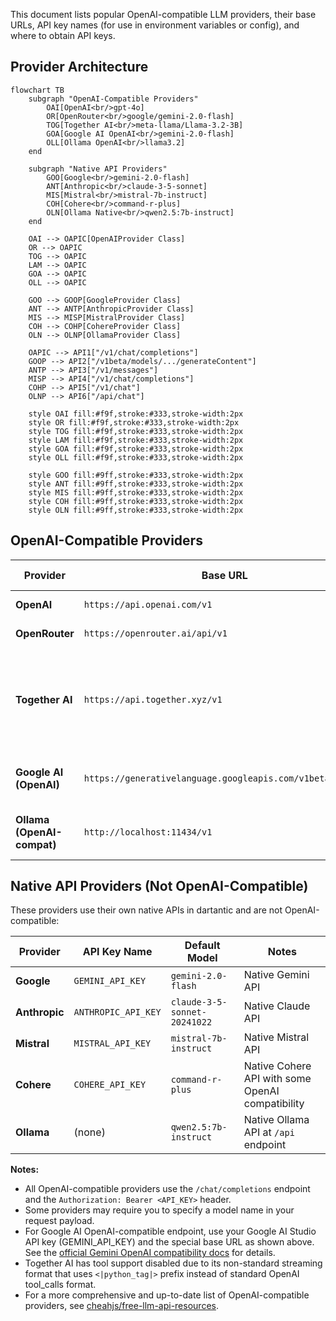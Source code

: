 This document lists popular OpenAI-compatible LLM providers, their base URLs, API key names (for use in environment variables or config), and where to obtain API keys.

## Provider Architecture

```mermaid
flowchart TB
    subgraph "OpenAI-Compatible Providers"
        OAI[OpenAI<br/>gpt-4o]
        OR[OpenRouter<br/>google/gemini-2.0-flash]
        TOG[Together AI<br/>meta-llama/Llama-3.2-3B]
        GOA[Google AI OpenAI<br/>gemini-2.0-flash]
        OLL[Ollama OpenAI<br/>llama3.2]
    end
    
    subgraph "Native API Providers"
        GOO[Google<br/>gemini-2.0-flash]
        ANT[Anthropic<br/>claude-3-5-sonnet]
        MIS[Mistral<br/>mistral-7b-instruct]
        COH[Cohere<br/>command-r-plus]
        OLN[Ollama Native<br/>qwen2.5:7b-instruct]
    end
    
    OAI --> OAPIC[OpenAIProvider Class]
    OR --> OAPIC
    TOG --> OAPIC
    LAM --> OAPIC
    GOA --> OAPIC
    OLL --> OAPIC
    
    GOO --> GOOP[GoogleProvider Class]
    ANT --> ANTP[AnthropicProvider Class]
    MIS --> MISP[MistralProvider Class]
    COH --> COHP[CohereProvider Class]
    OLN --> OLNP[OllamaProvider Class]
    
    OAPIC --> API1["/v1/chat/completions"]
    GOOP --> API2["/v1beta/models/.../generateContent"]
    ANTP --> API3["/v1/messages"]
    MISP --> API4["/v1/chat/completions"]
    COHP --> API5["/v1/chat"]
    OLNP --> API6["/api/chat"]
    
    style OAI fill:#f9f,stroke:#333,stroke-width:2px
    style OR fill:#f9f,stroke:#333,stroke-width:2px
    style TOG fill:#f9f,stroke:#333,stroke-width:2px
    style LAM fill:#f9f,stroke:#333,stroke-width:2px
    style GOA fill:#f9f,stroke:#333,stroke-width:2px
    style OLL fill:#f9f,stroke:#333,stroke-width:2px
    
    style GOO fill:#9ff,stroke:#333,stroke-width:2px
    style ANT fill:#9ff,stroke:#333,stroke-width:2px
    style MIS fill:#9ff,stroke:#333,stroke-width:2px
    style COH fill:#9ff,stroke:#333,stroke-width:2px
    style OLN fill:#9ff,stroke:#333,stroke-width:2px
```

## OpenAI-Compatible Providers

| Provider                   | Base URL                                                  | API Key Name         | Default Model                            | Get API Key                                                           | Notes                                                      |
| -------------------------- | --------------------------------------------------------- | -------------------- | ---------------------------------------- | --------------------------------------------------------------------- | ---------------------------------------------------------- |
| **OpenAI**                 | `https://api.openai.com/v1`                               | `OPENAI_API_KEY`     | `gpt-4o`                                 | [OpenAI API Keys](https://platform.openai.com/api-keys)               |                                                            |
| **OpenRouter**             | `https://openrouter.ai/api/v1`                            | `OPENROUTER_API_KEY` | `google/gemini-2.0-flash`                | [OpenRouter API Keys](https://openrouter.ai/keys)                     |                                                            |
| **Together AI**            | `https://api.together.xyz/v1`                             | `TOGETHER_API_KEY`   | `meta-llama/Llama-3.2-3B-Instruct-Turbo` | [Together API Keys](https://api.together.ai/)                         | Tool support disabled due to non-standard streaming format |
| **Google AI (OpenAI)**     | `https://generativelanguage.googleapis.com/v1beta/openai` | `GEMINI_API_KEY`     | `gemini-2.0-flash`                       | [Google AI Studio API Keys](https://makersuite.google.com/app/apikey) | OpenAI-compatible Gemini endpoint                          |
| **Ollama (OpenAI-compat)** | `http://localhost:11434/v1`                               | (none)               | `llama3.2`                               | [Ollama Docs](https://github.com/ollama/ollama/blob/main/docs/api.md) | Local OpenAI-compatible endpoint                           |

## Native API Providers (Not OpenAI-Compatible)

These providers use their own native APIs in dartantic and are not OpenAI-compatible:

| Provider      | API Key Name        | Default Model                | Notes                                            |
| ------------- | ------------------- | ---------------------------- | ------------------------------------------------ |
| **Google**    | `GEMINI_API_KEY`    | `gemini-2.0-flash`           | Native Gemini API                                |
| **Anthropic** | `ANTHROPIC_API_KEY` | `claude-3-5-sonnet-20241022` | Native Claude API                                |
| **Mistral**   | `MISTRAL_API_KEY`   | `mistral-7b-instruct`        | Native Mistral API                               |
| **Cohere**    | `COHERE_API_KEY`    | `command-r-plus`             | Native Cohere API with some OpenAI compatibility |
| **Ollama**    | (none)              | `qwen2.5:7b-instruct`        | Native Ollama API at `/api` endpoint             |

**Notes:**
- All OpenAI-compatible providers use the `/chat/completions` endpoint and the `Authorization: Bearer <API_KEY>` header.
- Some providers may require you to specify a model name in your request payload.
- For Google AI OpenAI-compatible endpoint, use your Google AI Studio API key (GEMINI_API_KEY) and the special base URL as shown above. See the [official Gemini OpenAI compatibility docs](https://ai.google.dev/gemini-api/docs/openai) for details.
- Together AI has tool support disabled due to its non-standard streaming format that uses `<|python_tag|>` prefix instead of standard OpenAI tool_calls format.
- For a more comprehensive and up-to-date list of OpenAI-compatible providers, see [cheahjs/free-llm-api-resources](https://github.com/cheahjs/free-llm-api-resources).
